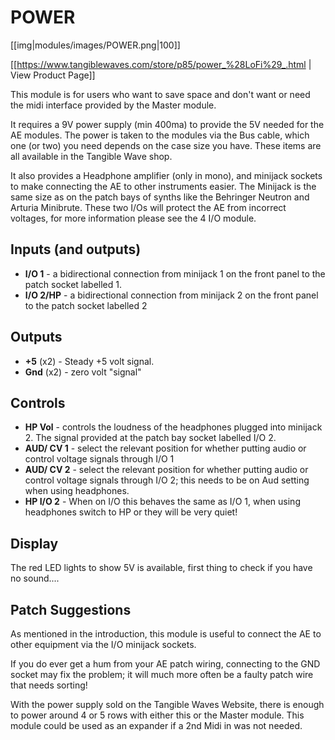 # POWER
[[img|modules/images/POWER.png|100]]

[[https://www.tangiblewaves.com/store/p85/power_%28LoFi%29_.html | View Product Page]]

This module is for users who want to save space and don't want or need the midi interface provided by the Master module. 

It requires a 9V power supply (min 400ma) to provide the 5V needed for the AE modules.  The power is taken to the modules via the Bus cable, which one (or two) you need depends on the case size you have. These items are all available in the Tangible Wave shop.

It also provides a Headphone amplifier (only in mono), and minijack sockets to make connecting the AE to other instruments easier. The Minijack is the same size as on the patch bays of synths like the Behringer Neutron and Arturia Minibrute. These two I/Os will protect the AE from incorrect voltages, for more information please see the 4 I/O module.

## Inputs (and outputs)

* **I/O 1** -  a bidirectional connection from minijack 1 on the front panel to the patch socket labelled 1.
* **I/O 2/HP** - a bidirectional connection from  minijack 2 on the front panel to the patch socket labelled 2

## Outputs

* **+5**   (x2) -  Steady +5 volt signal.
* **Gnd** (x2) - zero volt "signal"

## Controls

* **HP Vol** - controls the loudness of the headphones plugged into minijack 2. The signal provided at the patch bay socket labelled I/O 2.
* **AUD/ CV 1** -  select the relevant position for whether putting audio or control voltage signals through I/O 1
* **AUD/ CV 2** - select the relevant position for whether putting audio or control voltage signals through I/O 2; this needs to be on Aud setting when using headphones.
* **HP I/O 2** - When on I/O this behaves the same as I/O 1, when using headphones switch to HP or they will be very quiet!

## Display

The red LED lights to show 5V is available, first thing to check if you have no sound....


## Patch Suggestions

As mentioned in the introduction, this module is useful to connect the AE to other equipment via the I/O minijack sockets.

If you do ever get a hum from your AE patch wiring, connecting to the GND  socket may fix the problem; it will much more often be a faulty patch wire that needs sorting!

With the power supply sold on the Tangible Waves Website, there is enough to power around 4 or 5 rows with either this or the Master module. This module could be used as an expander if a 2nd Midi in was not needed. 
